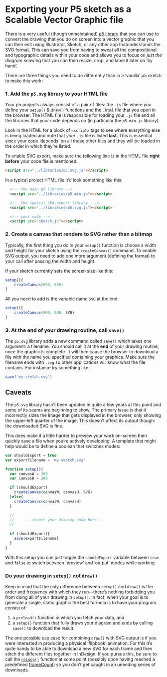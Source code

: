 # Exporting your P5 sketch as a Scalable Vector Graphic file

There is a very useful (though unmaintained) [p5 library](http://github.com/zenozeng/p5.js-svg) that you can use to convert the drawing that you do on screen into a vector graphic that you can then edit using Illustrator, Sketch, or any other app thatunderstands the SVG format. This can save you from having to sweat all the compositional and typographic details within your code and allows you to focus on *just the diagram* knowing that you can then resize, crop, and label it later on ‘by hand’.

There are three things you need to do differently than in a ‘vanilla’ p5 sketch to make this work:

### 1. Add the `p5.svg` library to your HTML file

Your p5 projects always consist of a pair of files: the `.js` file where you define your `setup()` & `draw()` functions and the `.html` file that you open in the browser. The HTML file is responsible for loading your `.js` file and all the libraries that your code depends on (in particular the `p5.min.js` library). 

Look in the HTML for a block of `<script>` tags to see where everything else is being loaded and note that *your* `.js` file is listed **last**. This is essential since your code ‘depends’ on all those other files and they will be loaded in the order in which they’re listed.

To enable SVG export, make sure the following line is in the HTML file **right before** your code file is mentioned:

```html
<script src="../libraries/p5.svg.js"></script>
```

In a typical project HTML file it’d look something like this:

```html
  <!-- the main p5 library -->
  <script src="../libraries/p5.min.js"></script>

  <!-- the special SVG-export library  -->
  <script src="../libraries/p5.svg.js"></script>

  <!-- your code -->
  <script src="sketch.js"></script>
```

### 2. Create a canvas that renders to SVG rather than a bitmap

Typically, the first thing you do in your `setup()` function is choose a width and height for your sketch using the `createCanvas()` command. To enable SVG output, you need to add one more argument (defining the format) to your call after passing the width and height.

If your sketch currently sets the screen size like this:

```js
setup(){
	createCanvas(800, 600)
}
```

All you need to add is the variable name `SVG` at the end:

```js
setup(){
	createCanvas(800, 600, SVG)
}
```

### 3. At the end of your drawing routine, call `save()`

The `p5.svg` library adds a new command called `save()` which takes one argument: a filename. You should call it at the **end** of your drawing routine, once the graphic is complete. It will then cause the browser to download a file with the name you specified containing your graphics. Make sure the filename ends with `.svg` so other applications will know what the file contains. For instance try something like:

```js
save('my-sketch.svg')
```

## Caveats

The `p5.svg` library hasn’t been updated in quite a few years at this point and some of its seams are beginning to show. The primary issue is that it incorrectly sizes the image that gets displayed in the browser, only showing the upper-left quarter of the image. This doesn't affect its output though: the downloaded SVG is fine.

This does make it a little harder to preview your work on-screen then quickly save a file when you’re actively developing. A template that might help would be to define a boolean that switches modes:

```js
var shouldExport = true
var exportFilename = 'my-sketch.svg'

function setup(){
  var canvasW = 300
  var canvasH = 200

  if (shouldExport)
    createCanvas(canvasW, canvasH, SVG)
  }else{
    createCanvas(canvasW, canvasH)
  }

  //
  // 	... insert your drawing code here ...
  //
  
  if (shouldExport){
    save(exportFilename)
  }
}
```

With this setup you can just toggle the `shouldExport` variable between `true` and `false` to switch between ‘preview’ and ‘output’ modes while working.

### Do your drawing in `setup()` not `draw()`

Keep in mind that the only difference between `setup()` and `draw()` is the order and frequency with which they run—there’s nothing forbidding you from doing all of your drawing in `setup()`. In fact, when your goal is to generate a single, static graphic the best formula is to have your program consist of:

1. a `preload()` function in which you fetch your data, and
2. a `setup()` function that fully draws your diagram and ends by calling `save()` to download the result.

The one possible use case for combining `draw()` with SVG output is if you were interested in producing a physical ‘flipbook’ animation. For this it’s quite handy to be able to download a new SVG for each frame and then stitch the different files together in InDesign. If you pursue this, be sure to call the [`noLoop()`](https://p5js.org/reference/#/p5/noLoop) function at some point (possibly upon having reached a predefined [frameCount](`https://p5js.org/reference/#/p5/frameCount`)) so you don’t get caught in an unending series of downloads.

